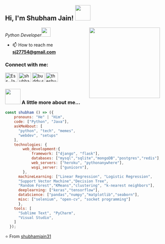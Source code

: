 
<h2>Hi, I'm Shubham Jain! <img src="https://media.giphy.com/media/12oufCB0MyZ1Go/giphy.gif" width="50"></h2>
<img align='right' src="https://media.giphy.com/media/p4NLw3I4U0idi/giphy.gif" width="230">
<p><em>Python Developer<img src="https://media.giphy.com/media/WUlplcMpOCEmTGBtBW/giphy.gif" width="30"> 
</em></p>

- 📫 How to reach me 
**sj27754@gmail.com**

<p align="left"> 
<h3 align="left">Connect with me:</h3>
<a href="https://twitter.com/Ess_Jay2" target="blank"><img align="center" src="https://cdn.jsdelivr.net/npm/simple-icons@3.0.1/icons/twitter.svg" alt="Ess_Jay2" height="30" width="40" /></a>
<a href="https://linkedin.com/in/shubhamjain31" target="blank"><img align="center" src="https://cdn.jsdelivr.net/npm/simple-icons@3.0.1/icons/linkedin.svg" alt="shubhamjain31" height="30" width="40" /></a>
<a href="https://fb.com/buddy.sj" target="blank"><img align="center" src="https://cdn.jsdelivr.net/npm/simple-icons@3.0.1/icons/facebook.svg" alt="buddy.sj" height="30" width="40" /></a>
<a href="https://instagram.com/theshubham31" target="blank"><img align="center" src="https://cdn.jsdelivr.net/npm/simple-icons@3.0.1/icons/instagram.svg" alt="theshubham31" height="30" width="40" /></a>
</p>




###  <img src="https://media.giphy.com/media/VgCDAzcKvsR6OM0uWg/giphy.gif" width="50"> A little more about me... 

```js
const shubham () => ({
    pronouns: "He" | "Him",
    code: ["Python", "Java"],
    askMeAbout: [
      "python", "tech", "memes",
      "webdev", "setups"
    ],
    technologies: {
        web_development:{
            framework: ["django", "flask"],
            databases: ["mysql","sqlite","mongoDB","postgres","redis"],
            web_servers: ["heroku", "pythonanywhere"],
            wsgi_server: ["gunicorn"],
        },
      machineLearning: ["Linear Regression", "Logistic Regression", 
      "Support Vector Machine","Decision Tree",
      "Random Forest","KMeans","clustering", "k-nearest neighbors"],
      deeplearning: ["keras","tensorflow"],
      dataScience: ["pandas","numpy","matplotlib","seaborn"],
      misc: ["selenium", "open-cv", "socket programming"]
      },
    tools: [
      "Sublime Text", "PyCharm",
      "Visual Studio",
    ]
  });
```

⭐️ From [shubhamjain31](https://github.com/shubhamjain31)


<!--
**shubhamjain31/shubhamjain31** is a ✨ _special_ ✨ repository because its `README.md` (this file) appears on your GitHub profile.

Here are some ideas to get you started:

- 🔭 I’m currently working on ...
- 🌱 I’m currently learning ...
- 👯 I’m looking to collaborate on ...
- 🤔 I’m looking for help with ...
- 💬 Ask me about ...
- 📫 How to reach me: ...
- 😄 Pronouns: ...
- ⚡ Fun fact: ...
-->

